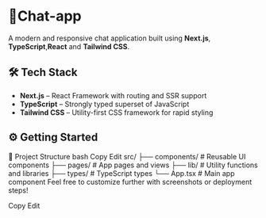 # 🚀Chat-app

A modern and responsive chat application built using **Next.js**, **TypeScript**,**React** and **Tailwind CSS**.

## 🛠️ Tech Stack

- **Next.js** – React Framework with routing and SSR support  
- **TypeScript** – Strongly typed superset of JavaScript  
- **Tailwind CSS** – Utility-first CSS framework for rapid styling

## ⚙️ Getting Started



📁 Project Structure
bash
Copy
Edit
src/
├── components/         # Reusable UI components
├── pages/              # App pages and views
├── lib/                # Utility functions and libraries
├── types/              # TypeScript types
└── App.tsx             # Main app component
Feel free to customize further with screenshots or deployment steps!

Copy
Edit









